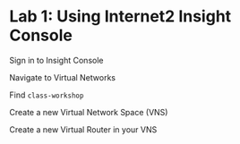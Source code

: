 # Lab 1: Using Internet2 Insight Console

Sign in to Insight Console

Navigate to Virtual Networks

Find `class-workshop`

Create a new Virtual Network Space (VNS)

Create a new Virtual Router in your VNS